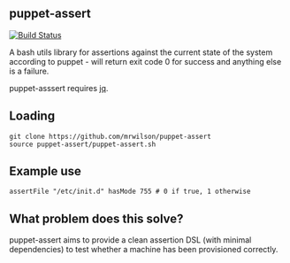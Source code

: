 ## puppet-assert

 [![Build Status](https://travis-ci.org/mrwilson/puppet-assert.png?branch=master)](https://travis-ci.org/mrwilson/puppet-assert)

A bash utils library for assertions against the current state of the system according to puppet - will return exit code 0 for success and anything else is a failure.

puppet-asssert requires [jq](https://stedolan.github.io/jq/).

## Loading

    git clone https://github.com/mrwilson/puppet-assert
    source puppet-assert/puppet-assert.sh

## Example use

    assertFile "/etc/init.d" hasMode 755 # 0 if true, 1 otherwise

## What problem does this solve?

puppet-assert aims to provide a clean assertion DSL (with minimal dependencies) to test whether a machine has been provisioned correctly.
